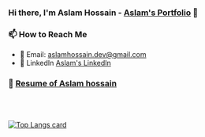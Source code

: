 ### Hi there, I'm Aslam Hossain - [Aslam's Portfolio](https://www.aslamhossain.com/ "Aslam's Portfolio") 👋

### 📫 How to Reach Me
* 📧 Email: aslamhossain.dev@gmail.com
* 💼 LinkedIn  [Aslam's LinkedIn](linkedin.com/in/aslamhossain/ "Aslam's LinkedIn")
### 📑 [Resume of Aslam hossain](https://read.cv/aslamhossain)

<br></br>


[![Top Langs card](https://github-readme-stats.vercel.app/api/top-langs/?username=codexaslam&card_width=550)](https://github.com/codexaslam)

